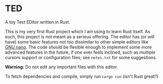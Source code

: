 # TED

A toy Text EDitor written in Rust.

This is my very first Rust project which I am using to learn Rust itself. As such, this project is not meant as a serious offering. The editor has (or will have) some basic features not too dissimilar to other simple editors like [GNU nano](https://nano-editor.org/). The code *should* be flexible enough to implement some more advanced features in the future, if one ever feels inclined, such as multiple cursors support or configuration files; see `notes.txt` for some suggestions.

**Warning:** Do not edit any important files with this editor.

To fetch dependencies and compile, simply run `cargo run` (isn't Rust great?)